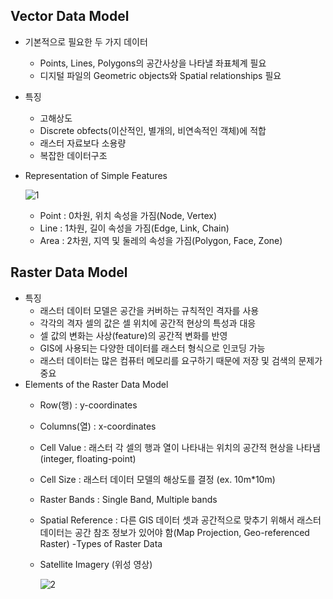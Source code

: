 ## Vector Data Model
  - 기본적으로 필요한 두 가지 데이터
    - Points, Lines, Polygons의 공간사상을 나타낼 좌표체계 필요
    - 디지털 파일의 Geometric objects와 Spatial relationships 필요
  - 특징
    - 고해상도
    - Discrete obfects(이산적인, 별개의, 비연속적인 객체)에 적합
    - 래스터 자료보다 소용량
    - 복잡한 데이터구조
  - Representation of Simple Features
  
      ![1](https://user-images.githubusercontent.com/47414872/60159173-93ac3e80-982d-11e9-8ce6-3c1b0381cb53.PNG)
    - Point : 0차원, 위치 속성을 가짐(Node, Vertex)
    - Line : 1차원, 길이 속성을 가짐(Edge, Link, Chain)
    - Area : 2차원, 지역 및 둘레의 속성을 가짐(Polygon, Face, Zone)
    
## Raster Data Model
  - 특징
    - 래스터 데이터 모델은 공간을 커버하는 규칙적인 격자를 사용
    - 각각의 격자 셀의 값은 셀 위치에 공간적 현상의 특성과 대응
    - 셀 값의 변화는 사상(feature)의 공간적 변화를 반영
    - GIS에 사용되는 다양한 데이터를 래스터 형식으로 인코딩 가능
    - 래스터 데이터는 많은 컴퓨터 메모리를 요구하기 때문에 저장 및 검색의 문제가 중요
  - Elements of the Raster Data Model
    - Row(행) : y-coordinates
    - Columns(열) : x-coordinates
    - Cell Value : 래스터 각 셀의 행과 열이 나타내는 위치의 공간적 현상을 나타냄(integer, floating-point)
    - Cell Size : 래스터 데이터 모델의 해상도를 결정 (ex. 10m*10m)
    - Raster Bands : Single Band, Multiple bands
    - Spatial Reference : 다른 GIS 데이터 셋과 공간적으로 맞추기 위해서 래스터 데이터는 공간 참조 정보가 있어야 함(Map Projection, Geo-referenced Raster)
  -Types of Raster Data
    - Satellite Imagery (위성 영상)
    
      ![2](https://user-images.githubusercontent.com/47414872/60161278-2ea71780-9832-11e9-9a2f-a6d2d85c8884.PNG)
